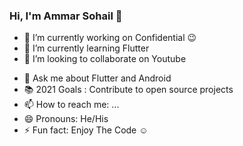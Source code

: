 ### Hi, I'm Ammar Sohail 👋

- 🔭 I’m currently working on Confidential :wink:
- 🌱 I’m currently learning Flutter
- 👯 I’m looking to collaborate on Youtube
<!---
 - 🤔 I’m looking for help with ... 
-->
- 💬 Ask me about Flutter and Android
- :books: 2021 Goals : Contribute to open source projects
- 📫 How to reach me: ...
- 😄 Pronouns: He/His
- ⚡ Fun fact: Enjoy The Code :relaxed:
